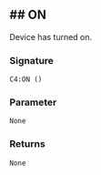 ## \## ON

Device has turned on.


### Signature

`C4:ON ()`


### Parameter 

`None`


### Returns

`None`